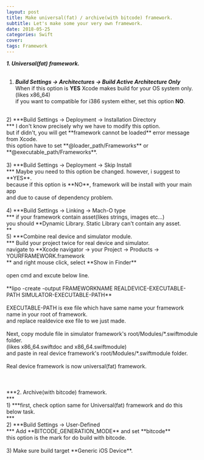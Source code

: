 ```yaml
---
layout: post
title: Make universal(fat) / archive(with bitcode) framework.
subtitle: Let's make some your very own framework.
date: 2018-05-25
categories: Swift
cover:
tags: Framework
---
```


***1. Universal(fat) framework.<br>***
<br>
1) ***Build Settings -> Architectures -> Build Active Architecture Only<br>***
When if this option is **YES** Xcode makes build for your OS system only. (likes x86_64)<br>
if you want to compatible for i386 system either, set this option **NO**.<br>
<br>
2) ***Build Settings -> Deployment -> Installation Directory<br>***
I don't know precisely why we have to modify this option.<br>
but if didn't, you will get **framework cannot be loaded** error message from Xcode.<br>
this option have to set **@loader_path/Frameworks** or **@executable_path/Frameworks**.<br>
<br>
3) ***Build Settings -> Deployment -> Skip Install<br>***
Maybe you need to this option be changed. however, i suggest to **YES**.<br>
because if this option is **NO**, framework will be install with your main app<br>
and due to cause of dependency problem.<br>
<br>
4) ***Build Settings -> Linking -> Mach-O type<br>***
if your framework contain asset(likes strings, images etc...)<br>
you should **Dynamic Library. Static Library can't contain any asset.<br>**
<br>
5) ***Combine real device and simulator module.<br>***
Build your project twice for real device and simulator.<br>
navigate to **Xcode navigator -> your Project -> Products -> YOURFRAMEWORK.framework<br>**
and right mouse click, select **Show in Finder**<br>
<br>
open cmd and excute below line.<br>
<br>
**lipo -create -output FRAMEWORKNAME REALDEVICE-EXECUTABLE-PATH SIMULATOR-EXECUTABLE-PATH**<br>
<br>
EXECUTABLE-PATH is exe file which have same name your framework name in your root of framework.<br>
and replace realdevice exe file to we just made.<br>
<br>
Next, copy module file in simulator framework's root/Modules/*.swiftmodule folder.<br>
(likes x86_64.swiftdoc and x86_64.swiftmodule)<br>
and paste in real device framework's root/Modules/*.swiftmodule folder.<br>
<br>
Real device framework is now universal(fat) framework.<br>
<br>
<br>
<br>
***2. Archive(with bitcode) framework.<br>***
<br>
1) ***first, check option same for Universal(fat) framework and do this below task.<br>***
<br>
2) ***Build Settings -> User-Defined<br>***
Add **BITCODE_GENERATION_MODE** and set **bitcode**<br>
this option is the mark for do build with bitcode.<br>
<br>
3) Make sure build target **Generic iOS Device**.<br>
